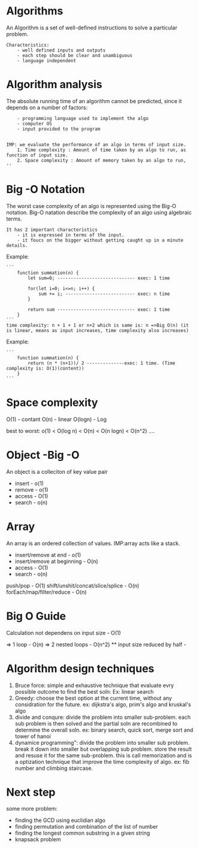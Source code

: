 # Algorithms

An Algorithm is a set of well-defined instructions to solve a particular problem.

    Characteristics:
        - well defined inputs and outputs
        - each step should be clear and unambiguous
        - language independent

# Algorithm analysis

The absolute running time of an algorithm cannot be predicted, since it depends on a number of factors:

        - programming language used to implement the algo
        - computer OS
        - input provided to the program


    IMP: we evaluate the performance of an algo in terms of input size.
        1. Time complexity : Amount of time taken by an algo to run, as function of input size.
        2. Space complexity : Amount of memory taken by an algo to run,     ''

# Big -O Notation

The worst case complexity of an algo is represented using the Big-O notation.
Big-O natation describe the complexity of an algo using algebraic terms.

    It has 2 important characteristics
        - it is expressed in terms of the input.
        - it foucs on the bigger without getting caught up in a minute details.

Example:

    ```
        function summation(n) {
            let sum=0; ----------------------------- exec: 1 time

            for(let i=0; i<=n; i++) {
                sum += i; -------------------------- exec: n time
            }

            return sum ----------------------------- exec: 1 time
        }
    ```
    time complexity: n + 1 + 1 or n+2 which is same is: n =>Big O(n) (it is linear, means as input increases, time complexity also increases)

Example:

    ```
        function summation(n) {
            return (n * (n+1))/ 2 --------------exec: 1 time. (Time complexity is: O(1)(content))
        }
    ```

# Space complexity

O(1) - contant
O(n) - linear
O(logn) - Log

best to worst: o(1) < O(log n) < O(n) < O(n logn) < O(n^2) ....

# Object -Big -O

An object is a colleciton of key value pair

- insert - o(1)
- remove - o(1)
- access - O(1)
- search - o(n)

# Array

An array is an ordered collection of values.
IMP:array acts like a stack.

- insert/remove at end - o(1)
- insert/remove at beginning - O(n)
- access - O(1)
- search - o(n)

push/pop - O(1)
shift/unshit/concat/slice/splice - O(n)
forEach/map/filter/reduce - O(n)

# Big O Guide

Calculation not dependens on input size - O(1)

=> 1 loop - O(n)
=> 2 nested loops - O(n^2)
\*\* input size reduced by half -

# Algorithm design techniques

1. Bruce force: simple and exhaustive technique that evaluate evry possible outcome to find the best soln: Ex: linear search
2. Greedy: choose the best option at the current time, without any considration for the future. ex: dijkstra's algo, prim's algo and kruskal's algo
3. divide and conqure: divide the problem into smaller sub-problem. each sub problem is then solved and the partial soln are recombined to determine the overall soln. ex: binary search, quick sort, merge sort and tower of hanoi
4. dynamice programming": divide the problem into smaller sub problem. break it down into smaller but overlapping sub problem. store the result and resuse it for the same sub-problem. this is call memorization and is a optization technique that improve the time complexity of algo. ex: fib number and climbing staircase.

# Next step

some more problem:

- finding the GCD using euclidian algo
- finding permutation and combination of the list of number
- finding the longest common substring in a given string
- knapsack problem
